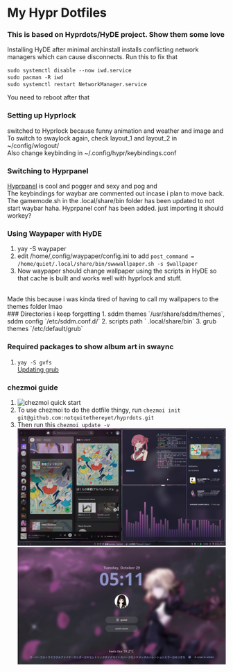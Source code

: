# My Hypr Dotfiles
### This is based on Hyprdots/HyDE project. Show them some love
Installing HyDE after minimal archinstall installs conflicting network managers which can cause disconnects. 
Run this to fix that

```
sudo systemctl disable --now iwd.service
sudo pacman -R iwd
sudo systemctl restart NetworkManager.service
```
You need to reboot after that

### Setting up Hyprlock
switched to Hyprlock because funny animation and weather and image and <br>
To switch to swaylock again, check layout_1 and layout_2 in ~/config/wlogout/ <br>
Also change keybinding in ~/.config/hypr/keybindings.conf <br>

### Switching to Hyprpanel
[Hyprpanel](https://hyprpanel.com/getting_started/installation.html) is cool and pogger and sexy and pog and <br>
The keybindings for waybar are commented out incase i plan to move back. The gamemode.sh in the .local/share/bin folder has been updated to not start waybar haha. Hyprpanel conf has been added. just importing it should workey?

### Using Waypaper with HyDE
1. yay -S waypaper
2. edit /home/,config/waypaper/config.ini to add `post_command = /home/quiet/.local/share/bin/swwwallpaper.sh -s $wallpaper`
3. Now waypaper should change wallpaper using the scripts in HyDE so that cache is built and works well with hyprlock and stuff.
<br>
Made this because i was kinda tired of having to call my wallpapers to the themes folder lmao <br>
### Directories i keep forgetting
1. sddm themes `/usr/share/sddm/themes`, sddm config `/etc/sddm.conf.d/`
2. scripts path ` .local/share/bin`
3. grub themes `/etc/default/grub`

### Required packages to show album art in swaync
1. `yay -S gvfs` <br>
[Updating grub](https://github.com/OliveThePuffin/yorha-grub-theme)


### chezmoi guide
1. ![chezmoi quick start](https://www.chezmoi.io/quick-start/#start-using-chezmoi-on-your-current-machine)
2. To use chezmoi to do the dotfile thingy, run `chezmoi init git@github.com:notquitethereyet/hyprdots.git`
3. Then run this `chezmoi update -v` 
![state mandated fetch screenshot](https://github.com/notquitethereyet/hyprdots/blob/main/hyprdots.png?raw=true)
![wife lockscreen](https://github.com/notquitethereyet/hyprdots/blob/main/hyprlock.png?raw=true)

